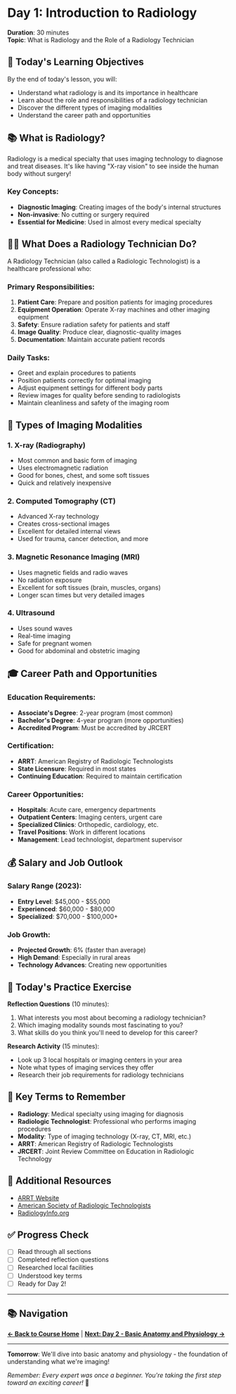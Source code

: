 # Day 1: Introduction to Radiology

**Duration**: 30 minutes  
**Topic**: What is Radiology and the Role of a Radiology Technician

## 🎯 Today's Learning Objectives

By the end of today's lesson, you will:
- Understand what radiology is and its importance in healthcare
- Learn about the role and responsibilities of a radiology technician
- Discover the different types of imaging modalities
- Understand the career path and opportunities

## 📚 What is Radiology?

Radiology is a medical specialty that uses imaging technology to diagnose and treat diseases. It's like having "X-ray vision" to see inside the human body without surgery!

### Key Concepts:
- **Diagnostic Imaging**: Creating images of the body's internal structures
- **Non-invasive**: No cutting or surgery required
- **Essential for Medicine**: Used in almost every medical specialty

## 👩‍⚕️ What Does a Radiology Technician Do?

A Radiology Technician (also called a Radiologic Technologist) is a healthcare professional who:

### Primary Responsibilities:
1. **Patient Care**: Prepare and position patients for imaging procedures
2. **Equipment Operation**: Operate X-ray machines and other imaging equipment
3. **Safety**: Ensure radiation safety for patients and staff
4. **Image Quality**: Produce clear, diagnostic-quality images
5. **Documentation**: Maintain accurate patient records

### Daily Tasks:
- Greet and explain procedures to patients
- Position patients correctly for optimal imaging
- Adjust equipment settings for different body parts
- Review images for quality before sending to radiologists
- Maintain cleanliness and safety of the imaging room

## 🔬 Types of Imaging Modalities

### 1. **X-ray (Radiography)**
- Most common and basic form of imaging
- Uses electromagnetic radiation
- Good for bones, chest, and some soft tissues
- Quick and relatively inexpensive

### 2. **Computed Tomography (CT)**
- Advanced X-ray technology
- Creates cross-sectional images
- Excellent for detailed internal views
- Used for trauma, cancer detection, and more

### 3. **Magnetic Resonance Imaging (MRI)**
- Uses magnetic fields and radio waves
- No radiation exposure
- Excellent for soft tissues (brain, muscles, organs)
- Longer scan times but very detailed images

### 4. **Ultrasound**
- Uses sound waves
- Real-time imaging
- Safe for pregnant women
- Good for abdominal and obstetric imaging

## 🎓 Career Path and Opportunities

### Education Requirements:
- **Associate's Degree**: 2-year program (most common)
- **Bachelor's Degree**: 4-year program (more opportunities)
- **Accredited Program**: Must be accredited by JRCERT

### Certification:
- **ARRT**: American Registry of Radiologic Technologists
- **State Licensure**: Required in most states
- **Continuing Education**: Required to maintain certification

### Career Opportunities:
- **Hospitals**: Acute care, emergency departments
- **Outpatient Centers**: Imaging centers, urgent care
- **Specialized Clinics**: Orthopedic, cardiology, etc.
- **Travel Positions**: Work in different locations
- **Management**: Lead technologist, department supervisor

## 💰 Salary and Job Outlook

### Salary Range (2023):
- **Entry Level**: $45,000 - $55,000
- **Experienced**: $60,000 - $80,000
- **Specialized**: $70,000 - $100,000+

### Job Growth:
- **Projected Growth**: 6% (faster than average)
- **High Demand**: Especially in rural areas
- **Technology Advances**: Creating new opportunities

## 🧪 Today's Practice Exercise

**Reflection Questions** (10 minutes):
1. What interests you most about becoming a radiology technician?
2. Which imaging modality sounds most fascinating to you?
3. What skills do you think you'll need to develop for this career?

**Research Activity** (15 minutes):
- Look up 3 local hospitals or imaging centers in your area
- Note what types of imaging services they offer
- Research their job requirements for radiology technicians

## 📝 Key Terms to Remember

- **Radiology**: Medical specialty using imaging for diagnosis
- **Radiologic Technologist**: Professional who performs imaging procedures
- **Modality**: Type of imaging technology (X-ray, CT, MRI, etc.)
- **ARRT**: American Registry of Radiologic Technologists
- **JRCERT**: Joint Review Committee on Education in Radiologic Technology

## 🔗 Additional Resources

- [ARRT Website](https://www.arrt.org/)
- [American Society of Radiologic Technologists](https://www.asrt.org/)
- [RadiologyInfo.org](https://www.radiologyinfo.org/)

## ✅ Progress Check

- [ ] Read through all sections
- [ ] Completed reflection questions
- [ ] Researched local facilities
- [ ] Understood key terms
- [ ] Ready for Day 2!

---

## 📚 Navigation

**[← Back to Course Home](../README.md)** | **[Next: Day 2 - Basic Anatomy and Physiology →](day-02/README.md)**

---

**Tomorrow**: We'll dive into basic anatomy and physiology - the foundation of understanding what we're imaging!

*Remember: Every expert was once a beginner. You're taking the first step toward an exciting career!* 🚀 